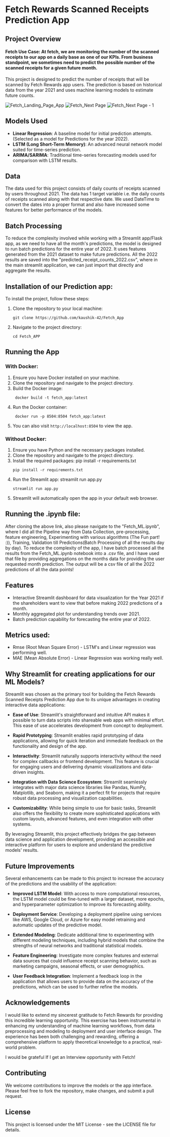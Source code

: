 # Fetch Rewards Scanned Receipts Prediction App

## Project Overview

#### Fetch Use Case: At fetch, we are monitoring the number of the scanned receipts to our app on a daily base as one of our KPIs. From business standpoint, we sometimes need to predict the possible number of the scanned receipts for a given future month.

This project is designed to predict the number of receipts that will be scanned by Fetch Rewards app users. The prediction is based on historical data from the year 2021 and uses machine learning models to estimate future counts.

![Fetch_Landing_Page_App](Images/Fetch_Main.png)
![Fetch_Next Page](Images/Fetch_2.png)
![Fetch_Next Page - 1](Images/Prediction_result.png)

## Models Used

- **Linear Regression**: A baseline model for initial prediction attempts. (Selected as a model for Predictions for the year 2022).
- **LSTM (Long Short-Term Memory)**: An advanced neural network model suited for time-series prediction.
- **ARIMA/SARIMA**: Traditional time-series forecasting models used for comparison with LSTM results.

## Data

The data used for this project consists of daily counts of receipts scanned by users throughout 2021. The data has 1 target variable i.e. the daily counts of receipts scanned along with that respective date. We used DateTime to convert the dates into a proper format and also have increased some features for better performance of the models. 

## Batch Processing

To reduce the complexity involved while working with a Streamlit app/Flask app, as we need to have all the month's predictions, the model is designed to run batch predictions for the entire year of 2022. It uses features generated from the 2021 dataset to make future predictions. All the 2022 results are saved into the "predicted_receipt_counts_2022.csv", where in the main streamlit application, we can just import that directly and aggregate the results.

## Installation of our Prediction app:

To install the project, follow these steps:

1. Clone the repository to your local machine:
    ```
    git clone https://github.com/kaushik-42/Fetch_App
    ```

2. Navigate to the project directory:
    ```
    cd Fetch_APP
    ```

## Running the App

### With Docker:

1. Ensure you have Docker installed on your machine.
2. Clone the repository and navigate to the project directory.
3. Build the Docker image:
   ```
    docker build -t fetch_app:latest
   ```
4. Run the Docker container:
   ```
    docker run -p 8504:8504 fetch_app:latest
   ```
5. You can also visit `http://localhost:8504` to view the app.

### Without Docker:

1. Ensure you have Python and the necessary packages installed.
2. Clone the repository and navigate to the project directory.
3. Install the required packages: pip install -r requirements.txt
   ```
   pip install -r requirements.txt
   ```
4. Run the Streamlit app: streamlit run app.py
   ```
   streamlit run app.py
   ```
5. Streamlit will automatically open the app in your default web browser.


## Running the .ipynb file:

After cloning the above link, also please navigate to the "Fetch_ML.ipynb", where I did all the Pipeline way from Data Collection, pre-processing, feature engineering, Experimenting with various algorithms (The Fun part! :)), Training, Validation till Predictions(Batch Processing of all the results day by day). To reduce the complexity of the app, I have batch processed all the results from the Fetch_ML.ipynb notebook into a .csv file, and I have used that file by providing aggregations on the months data for providing the user requested month prediction. The output will be a csv file of all the 2022 predictions of all the data points!
 

## Features

- Interactive Streamlit dashboard for data visualization for the Year 2021 if the shareholders want to view that before making 2022 predictions of a month.
- Monthly aggregated plot for understanding trends over 2021.
- Batch prediction capability for forecasting the entire year of 2022.

## Metrics used:

- Rmse (Root Mean Square Error) - LSTM's and Linear regression was performing well.
- MAE (Mean Absolute Error) - Linear Regression was working really well.

## Why Streamlit for creating applications for our ML Models?

Streamlit was chosen as the primary tool for building the Fetch Rewards Scanned Receipts Prediction App due to its unique advantages in creating interactive data applications:

- **Ease of Use**: Streamlit's straightforward and intuitive API makes it possible to turn data scripts into shareable web apps with minimal effort. This ease of use accelerates development from concept to deployment.

- **Rapid Prototyping**: Streamlit enables rapid prototyping of data applications, allowing for quick iteration and immediate feedback on the functionality and design of the app.

- **Interactivity**: Streamlit naturally supports interactivity without the need for complex callbacks or frontend development. This feature is crucial for engaging users and delivering dynamic visualizations and data-driven insights.

- **Integration with Data Science Ecosystem**: Streamlit seamlessly integrates with major data science libraries like Pandas, NumPy, Matplotlib, and Seaborn, making it a perfect fit for projects that require robust data processing and visualization capabilities.

- **Customizability**: While being simple to use for basic tasks, Streamlit also offers the flexibility to create more sophisticated applications with custom layouts, advanced features, and even integration with other systems.

By leveraging Streamlit, this project effectively bridges the gap between data science and application development, providing an accessible and interactive platform for users to explore and understand the predictive models' results.



## Future Improvements

Several enhancements can be made to this project to increase the accuracy of the predictions and the usability of the application:

- **Improved LSTM Model**: With access to more computational resources, the LSTM model could be fine-tuned with a larger dataset, more epochs, and hyperparameter optimization to improve its forecasting ability.

- **Deployment Service**: Developing a deployment pipeline using services like AWS, Google Cloud, or Azure for easy model retraining and automatic updates of the predictive model.

- **Extended Modeling**: Dedicate additional time to experimenting with different modeling techniques, including hybrid models that combine the strengths of neural networks and traditional statistical models.

- **Feature Engineering**: Investigate more complex features and external data sources that could influence receipt scanning behavior, such as marketing campaigns, seasonal effects, or user demographics.

- **User Feedback Integration**: Implement a feedback loop in the application that allows users to provide data on the accuracy of the predictions, which can be used to further refine the models.


## Acknowledgements

I would like to extend my sincerest gratitude to Fetch Rewards for providing this incredible learning opportunity. This exercise has been instrumental in enhancing my understanding of machine learning workflows, from data preprocessing and modeling to deployment and user interface design. The experience has been both challenging and rewarding, offering a comprehensive platform to apply theoretical knowledge to a practical, real-world problem.

I would be grateful If I get an Interview opportunity with Fetch!

## Contributing

We welcome contributions to improve the models or the app interface. Please feel free to fork the repository, make changes, and submit a pull request.

## License

This project is licensed under the MIT License - see the LICENSE file for details.
